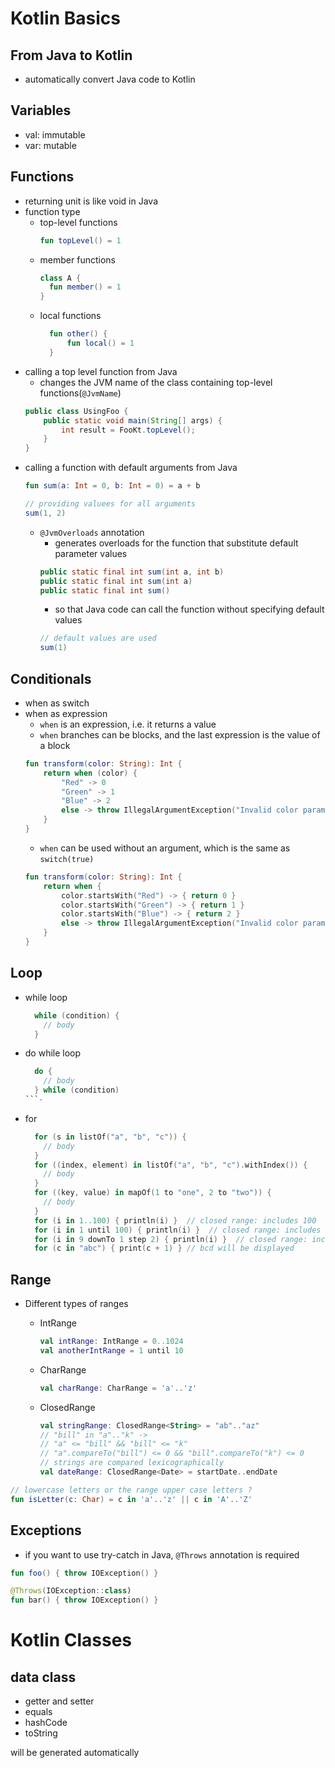 # Kotlin Basics

## From Java to Kotlin
- automatically convert Java code to Kotlin

## Variables
- val: immutable
- var: mutable

## Functions
- returning unit is like void in Java
- function type
  - top-level functions
    ```kotlin
    fun topLevel() = 1
    ```
  - member functions
    ```kotlin
    class A {
      fun member() = 1
    }
    ```
  - local functions
    ```kotlin
      fun other() {
          fun local() = 1
      }
    ```
- calling a top level function from Java
  - changes the JVM name of the class containing top-level functions(`@JvmName`)
  ```java
  public class UsingFoo {
      public static void main(String[] args) {
          int result = FooKt.topLevel();
      }
  }
  ```
- calling a function with default arguments from Java
  ```kotlin
  fun sum(a: Int = 0, b: Int = 0) = a + b
  ```
  ```java
  // providing valuees for all arguments
  sum(1, 2)
  ```
  - `@JvmOverloads` annotation
    - generates overloads for the function that substitute default parameter values
    ```java
    public static final int sum(int a, int b)
    public static final int sum(int a)
    public static final int sum()
    ```
    - so that Java code can call the function without specifying default values
    ```java
    // default values are used
    sum(1)
    ```
    
## Conditionals
- when as switch
- when as expression
  - `when` is an expression, i.e. it returns a value
  - `when` branches can be blocks, and the last expression is the value of a block
  ```kotlin
  fun transform(color: String): Int {
      return when (color) {
          "Red" -> 0
          "Green" -> 1
          "Blue" -> 2
          else -> throw IllegalArgumentException("Invalid color param value")
      }
  }
  ```
  - `when` can be used without an argument, which is the same as `switch(true)`
  ```kotlin
  fun transform(color: String): Int {
      return when {
          color.startsWith("Red") -> { return 0 }
          color.startsWith("Green") -> { return 1 }
          color.startsWith("Blue") -> { return 2 }
          else -> throw IllegalArgumentException("Invalid color param value")
      }
  }
  ```

## Loop
- while loop
  ```kotlin
    while (condition) {
      // body
    }
  ```
- do while loop
  ```kotlin
    do {
      // body
    } while (condition)
  ```- 
- for
  ```kotlin
    for (s in listOf("a", "b", "c")) {
      // body
    }
    for ((index, element) in listOf("a", "b", "c").withIndex()) {
      // body
    }
    for ((key, value) in mapOf(1 to "one", 2 to "two")) {
      // body
    }
    for (i in 1..100) { println(i) }  // closed range: includes 100
    for (i in 1 until 100) { println(i) }  // closed range: includes 100
    for (i in 9 downTo 1 step 2) { println(i) }  // closed range: includes 100
    for (c in "abc") { print(c + 1) } // bcd will be displayed
  ```

## Range
- Different types of ranges
  - IntRange
    ```kotlin
    val intRange: IntRange = 0..1024
    val anotherIntRange = 1 until 10
    ```

  - CharRange
    ```kotlin
    val charRange: CharRange = 'a'..'z'
    ```

  - ClosedRange
    ```kotlin
    val stringRange: ClosedRange<String> = "ab".."az"
    // "bill" in "a".."k" ->
    // "a" <= "bill" && "bill" <= "k"
    // "a".compareTo("bill") <= 0 && "bill".compareTo("k") <= 0
    // strings are compared lexicographically
    val dateRange: ClosedRange<Date> = startDate..endDate
    ```

```kotlin
// lowercase letters or the range upper case letters ?
fun isLetter(c: Char) = c in 'a'..'z' || c in 'A'..'Z'
```

## Exceptions
- if you want to  use try-catch in Java, `@Throws` annotation is required
```kotlin
fun foo() { throw IOException() }

@Throws(IOException::class)
fun bar() { throw IOException() }
```

# Kotlin Classes

## data class
- getter and setter
- equals
- hashCode
- toString

will be generated automatically
